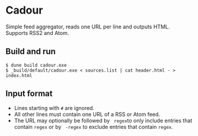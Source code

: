 # Cadour

Simple feed aggregator, reads one URL per line and outputs HTML.
Supports RSS2 and Atom.

## Build and run

```
$ dune build cadour.exe
$ _build/default/cadour.exe < sources.list | cat header.html - > index.html
```

## Input format

- Lines starting with `#` are ignored.
- All other lines must contain one URL of a RSS or Atom feed.
- The URL may optionally be followed by ` regex`to only include entries that contain `regex` or by ` -regex` to exclude entries that contain `regex`.
